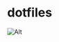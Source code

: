 # dotfiles

![Alt](https://repobeats.axiom.co/api/embed/900eb4520b5c4ddebb894313eb38d6adf1fe483d.svg "Repobeats analytics image")
